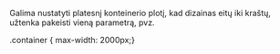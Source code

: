 Galima nustatyti platesnį konteinerio plotį, kad dizainas eitų iki kraštų, užtenka pakeisti vieną parametrą, pvz.

.container { max-width: 2000px;}
